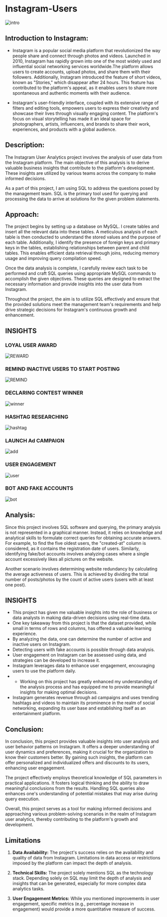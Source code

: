 # Instagram-Users


![intro](https://github.com/anishkatoch/Instagram-Users/assets/130006013/a77bcf8d-95e3-40bd-b307-13bb7f82705a)


## Introduction to Instagram:

- Instagram is a popular social media platform that revolutionized the way people share and connect through photos and videos. Launched in 2010, Instagram has rapidly grown into one of the most widely used and influential social networking services worldwide.The platform allows users to create accounts, upload photos, and share them with their followers. Additionally, Instagram introduced the feature of short videos, known as "Stories," which disappear after 24 hours. This feature has contributed to the platform's appeal, as it enables users to share more spontaneous and authentic moments with their audience.

- Instagram's user-friendly interface, coupled with its extensive range of filters and editing tools, empowers users to express their creativity and showcase their lives through visually engaging content. The platform's focus on visual storytelling has made it an ideal space for photographers, artists, influencers, and brands to share their work, experiences, and products with a global audience.




## Description:


The Instagram User Analytics project involves the analysis of user data from the Instagram platform. The main objective of this analysis is to derive valuable business insights that contribute to the platform's development. These insights are utilized by various teams across the company to make informed decisions.

As a part of this project, I am using SQL to address the questions posed by the management team. SQL is the primary tool used for querying and processing the data to arrive at solutions for the given problem statements.



## Approach:



The project begins by setting up a database on MySQL. I create tables and insert all the relevant data into these tables. A meticulous analysis of each table is then conducted to understand the stored values and the purpose of each table. Additionally, I identify the presence of foreign keys and primary keys in the tables, establishing relationships between parent and child tables. This enables efficient data retrieval through joins, reducing memory usage and improving query compilation speed.

Once the data analysis is complete, I carefully review each task to be performed and craft SQL queries using appropriate MySQL commands to accomplish the given objectives. These queries are designed to extract the necessary information and provide insights into the user data from Instagram.

Throughout the project, the aim is to utilize SQL effectively and ensure that the provided solutions meet the management team's requirements and help drive strategic decisions for Instagram's continuous growth and enhancement.


## INSIGHTS

### LOYAL USER AWARD

![REWARD](https://github.com/anishkatoch/Instagram-Users/assets/130006013/fa320e2c-0959-49ca-9676-3b1cf156a175)


### REMIND INACTIVE USERS TO START POSTING

![REMIND](https://github.com/anishkatoch/Instagram-Users/assets/130006013/27dff75d-6854-4db3-b5a1-d24105dc6fe7)

### DECLARING CONTEST WINNER

![winner](https://github.com/anishkatoch/Instagram-Users/assets/130006013/776aab06-3655-4a9b-be60-21284e2d73a5)

### HASHTAG RESEARCHING

![hashtag](https://github.com/anishkatoch/Instagram-Users/assets/130006013/dbbf7b93-4e34-4ddf-af87-497f95e4341a)

### LAUNCH Ad CAMPAIGN

![add](https://github.com/anishkatoch/Instagram-Users/assets/130006013/e188421d-4dd3-4bbc-a413-508320f994ac)


### USER ENGAGEMENT

![user](https://github.com/anishkatoch/Instagram-Users/assets/130006013/78b6eb8e-760e-4c32-8de8-fc9b96cda755)


### BOT AND FAKE ACCOUNTS

![bot](https://github.com/anishkatoch/Instagram-Users/assets/130006013/0c15a998-ff57-4d89-980e-0ae6147828bd)


## Analysis:

Since this project involves SQL software and querying, the primary analysis is not represented in a graphical manner. Instead, it relies on knowledge and analytical skills to formulate correct queries for obtaining accurate answers. For example, to find the five oldest users, the "created-at" column is considered, as it contains the registration date of users. Similarly, identifying fake/bot accounts involves analyzing cases where a single account excessively likes all pictures on the website.

Another scenario involves determining website redundancy by calculating the average activeness of users. This is achieved by dividing the total number of posts/photos by the count of active users (users with at least one post).


## INSIGHTS

- This project has given me valuable insights into the role of business or data analysts in making data-driven decisions using real-time data.
- One key takeaway from this project is that the dataset provided, while small in terms of rows and columns, has offered a valuable learning experience.
- By analyzing the data, one can determine the number of active and inactive users on Instagram.
- Detecting users with fake accounts is possible through data analysis.
- User engagement on Instagram can be assessed using data, and strategies can be developed to increase it.
- Instagram leverages data to enhance user engagement, encouraging users to use the platform daily.
- - Working on this project has greatly enhanced my understanding of the analysis process and has equipped me to provide meaningful insights for making optimal decisions.
- Instagram generates revenue through ad campaigns and uses trending hashtags and videos to maintain its prominence in the realm of social networking, expanding its user base and establishing itself as an entertainment platform.




## Conclusion:

In conclusion, this project provides valuable insights into user analysis and user behavior patterns on Instagram. It offers a deeper understanding of user dynamics and preferences, making it crucial for the organization to know their customers better. By gaining such insights, the platform can offer personalized and individualized offers and discounts to its users, enhancing user engagement.

The project effectively employs theoretical knowledge of SQL parameters in practical applications. It fosters logical thinking and the ability to draw meaningful conclusions from the results. Handling SQL queries also enhances one's understanding of potential mistakes that may arise during query execution.

Overall, this project serves as a tool for making informed decisions and approaching various problem-solving scenarios in the realm of Instagram user analytics, thereby contributing to the platform's growth and development.




## Limitations



1. **Data Availability:** The project's success relies on the availability and quality of data from Instagram. Limitations in data access or restrictions imposed by the platform can impact the depth of analysis.


2. **Technical Skills:** The project solely mentions SQL as the technology stack. Depending solely on SQL may limit the depth of analysis and insights that can be generated, especially for more complex data analytics tasks.


3. **User Engagement Metrics:** While you mentioned improvements in user engagement, specific metrics (e.g., percentage increase in engagement) would provide a more quantitative measure of success.


